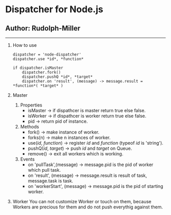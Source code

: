 Dispatcher for Node.js
===

Author: Rudolph-Miller
---
***

1. How to use
	```
	dispatcher = 'node-dispatcher'
	dispatcher.use *id*, *function*

	if dispatcher.isMaster
		dispatcher.fork()
		dispatcher.pushQ *id*, *target*
		dispatcher.on 'result', (message) -> message.result = *function*( *target* )
	```

2. Master
	1. Properties
		* isMaster -> if dispathcer is master return true else false.
		* isWorker -> if dispathcer is worker return true else false.
		* pid -> return pid of instance.
	2. Methods
		* fork() -> make instance of worker.
		* forks(n) -> make n instances of worker.
		* use(*id*, *function*) -> register *id* and *function* (typeof *id* is 'string').
		* pushQ(*id*, *target*) -> push *id* and *target* on Queue.
		* remove() -> exit all workers which is working.
	3. Events
		* on 'pullTask',(message) -> message.pid is the pid of worker which pull task.
		* on 'result', (message) -> message.result is result of task, message.task is task.
		* on 'workerStart', (message) -> message.pid is the pid of starting worker.

3. Worker
	You can not customize Worker or touch on them, because Workers are precious for them and do not push everythig against them.
